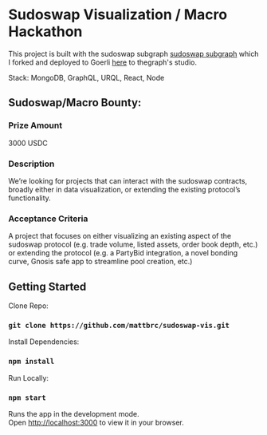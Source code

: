 # Sudoswap Visualization / Macro Hackathon

This project is built with the sudoswap subgraph [sudoswap subgraph](https://github.com/0xmakesy/Sudoswap) which I forked and deployed to Goerli [here](https://thegraph.com/studio/subgraph/sudoswap-main/) to thegraph's studio.

Stack: MongoDB, GraphQL, URQL, React, Node

## Sudoswap/Macro Bounty:
### Prize Amount
3000 USDC

### Description
We’re looking for projects that can interact with the sudoswap contracts, broadly either in data visualization, or extending the existing protocol’s functionality.

### Acceptance Criteria
A project that focuses on either visualizing an existing aspect of the sudoswap protocol (e.g. trade volume, listed assets, order book depth, etc.) or extending the protocol (e.g. a PartyBid integration, a novel bonding curve, Gnosis safe app to streamline pool creation, etc.)

## Getting Started

Clone Repo:
### `git clone https://github.com/mattbrc/sudoswap-vis.git`

Install Dependencies:
### `npm install`

Run Locally:
### `npm start`

Runs the app in the development mode.\
Open [http://localhost:3000](http://localhost:3000) to view it in your browser.
